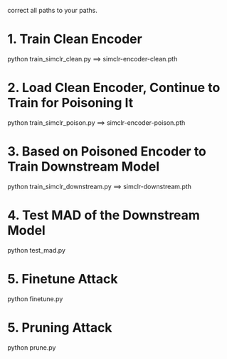 correct all paths to your paths.

# 1. Train Clean Encoder
python train_simclr_clean.py ==> simclr-encoder-clean.pth

# 2. Load Clean Encoder, Continue to Train for Poisoning It
python train_simclr_poison.py ==> simclr-encoder-poison.pth

# 3. Based on Poisoned Encoder to Train Downstream Model
python train_simclr_downstream.py ==> simclr-downstream.pth

# 4. Test MAD of the Downstream Model
python test_mad.py

# 5. Finetune Attack
python finetune.py

# 5. Pruning Attack
python prune.py

















